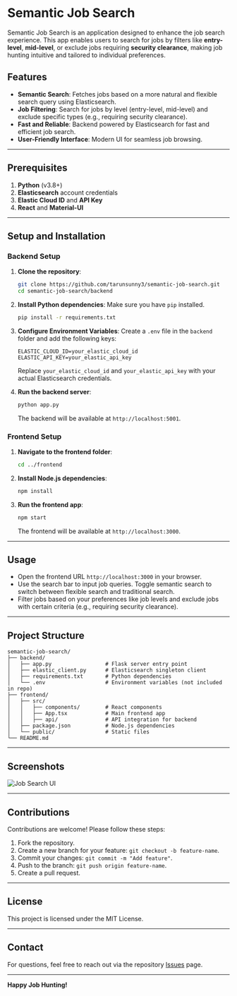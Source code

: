 
# Semantic Job Search

Semantic Job Search is an application designed to enhance the job search experience. 
This app enables users to search for jobs by filters like **entry-level**, **mid-level**, or exclude jobs requiring **security clearance**, making job hunting intuitive and tailored to individual preferences.

## Features

- **Semantic Search**: Fetches jobs based on a more natural and flexible search query using Elasticsearch.
- **Job Filtering**: Search for jobs by level (entry-level, mid-level) and exclude specific types (e.g., requiring security clearance).
- **Fast and Reliable**: Backend powered by Elasticsearch for fast and efficient job search.
- **User-Friendly Interface**: Modern UI for seamless job browsing.

---

## Prerequisites

1. **Python** (v3.8+)
2. **Elasticsearch** account credentials
3. **Elastic Cloud ID** and **API Key**
4. **React** and **Material-UI**

---

## Setup and Installation

### Backend Setup

1. **Clone the repository**:
   ```bash
   git clone https://github.com/tarunsunny3/semantic-job-search.git
   cd semantic-job-search/backend
   ```

2. **Install Python dependencies**:
   Make sure you have `pip` installed.
   ```bash
   pip install -r requirements.txt
   ```

3. **Configure Environment Variables**:
   Create a `.env` file in the `backend` folder and add the following keys:
   ```plaintext
   ELASTIC_CLOUD_ID=your_elastic_cloud_id
   ELASTIC_API_KEY=your_elastic_api_key
   ```

   Replace `your_elastic_cloud_id` and `your_elastic_api_key` with your actual Elasticsearch credentials.

4. **Run the backend server**:
   ```bash
   python app.py
   ```
   The backend will be available at `http://localhost:5001`.

### Frontend Setup

1. **Navigate to the frontend folder**:
   ```bash
   cd ../frontend
   ```

2. **Install Node.js dependencies**:
   ```bash
   npm install
   ```

3. **Run the frontend app**:
   ```bash
   npm start
   ```
   The frontend will be available at `http://localhost:3000`.

---

## Usage

- Open the frontend URL `http://localhost:3000` in your browser.
- Use the search bar to input job queries. Toggle semantic search to switch between flexible search and traditional search.
- Filter jobs based on your preferences like job levels and exclude jobs with certain criteria (e.g., requiring security clearance).

---

## Project Structure

```
semantic-job-search/
├── backend/
│   ├── app.py                 # Flask server entry point
│   ├── elastic_client.py      # Elasticsearch singleton client
│   ├── requirements.txt       # Python dependencies
│   └── .env                   # Environment variables (not included in repo)
├── frontend/
│   ├── src/
│   │   ├── components/        # React components
│   │   ├── App.tsx            # Main frontend app
│   │   ├── api/               # API integration for backend
│   ├── package.json           # Node.js dependencies
│   └── public/                # Static files
└── README.md
```

---

## Screenshots

![Job Search UI](https://via.placeholder.com/800x400?text=Job+Search+App+Screenshot)

---

## Contributions

Contributions are welcome! Please follow these steps:

1. Fork the repository.
2. Create a new branch for your feature: `git checkout -b feature-name`.
3. Commit your changes: `git commit -m "Add feature"`.
4. Push to the branch: `git push origin feature-name`.
5. Create a pull request.

---

## License

This project is licensed under the MIT License.

---

## Contact

For questions, feel free to reach out via the repository [Issues](https://github.com/tarunsunny3/semantic-job-search/issues) page.

---

**Happy Job Hunting!**
